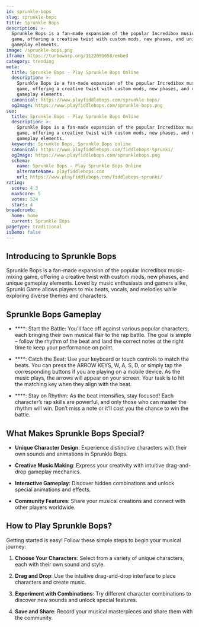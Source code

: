 ```yaml
---
id: sprunkle-bops
slug: sprunkle-bops
title: Sprunkle Bops
description: >-
  Sprunkle Bops is a fan-made expansion of the popular Incredibox music-mixing
  game, offering a creative twist with custom mods, new phases, and unique
  gameplay elements.
image: /sprunkle-bops.png
iframe: https://turbowarp.org/1122091658/embed
category: trending
meta:
  title: Sprunkle Bops - Play Sprunkle Bops Online
  description: >-
    Sprunkle Bops is a fan-made expansion of the popular Incredibox music-mixing
    game, offering a creative twist with custom mods, new phases, and unique
    gameplay elements.
  canonical: https://www.playfiddlebops.com/sprunkle-bops/
  ogImage: https://www.playfiddlebops.com/sprunkle-bops.png
seo:
  title: Sprunkle Bops - Play Sprunkle Bops Online
  description: >-
    Sprunkle Bops is a fan-made expansion of the popular Incredibox music-mixing
    game, offering a creative twist with custom mods, new phases, and unique
    gameplay elements.
  keywords: Sprunkle Bops, Sprunkle Bops online
  canonical: https://www.playfiddlebops.com/fiddlebops-sprunki/
  ogImage: https://www.playfiddlebops.com/sprunklebops.png
  schema:
    name: Sprunkle Bops - Play Sprunkle Bops Online
    alternateName: playfiddlebops.com
    url: https://www.playfiddlebops.com/fiddlebops-sprunki/
rating:
  score: 4.3
  maxScore: 5
  votes: 524
  stars: 4
breadcrumb:
  home: home
  current: Sprunkle Bops
pageType: traditional
isDemo: false
---
```


## Introducing to Sprunkle Bops

Sprunkle Bops is a fan-made expansion of the popular Incredibox music-mixing game, offering a creative twist with custom mods, new phases, and unique gameplay elements. Loved by music enthusiasts and gamers alike, Sprunki Game allows players to mix beats, vocals, and melodies while exploring diverse themes and characters.

## Sprunkle Bops Gameplay

- ****: Start the Battle: You’ll face off against various popular characters, each bringing their own musical flair to the rap battle. The goal is simple – follow the rhythm of the beat and land the correct notes at the right time to keep your performance on point.

- ****: Catch the Beat: Use your keyboard or touch controls to match the beats. You can press the ARROW KEYS, W, A, S, D, or simply tap the corresponding buttons if you are playing on a mobile device. As the music plays, the arrows will appear on your screen. Your task is to hit the matching key when they align with the beat.

- ****: Stay on Rhythm: As the beat intensifies, stay focused! Each character’s rap skills are powerful, and only those who can master the rhythm will win. Don’t miss a note or it’ll cost you the chance to win the battle.

## What Makes Sprunkle Bops Special?

- **Unique Character Design**: Experience distinctive characters with their own sounds and animations in Sprunkle Bops.

- **Creative Music Making**: Express your creativity with intuitive drag-and-drop gameplay mechanics.

- **Interactive Gameplay**: Discover hidden combinations and unlock special animations and effects.

- **Community Features**: Share your musical creations and connect with other players worldwide.

## How to Play Sprunkle Bops?

Getting started is easy! Follow these simple steps to begin your musical journey:

1. **Choose Your Characters**: Select from a variety of unique characters, each with their own sound and style.

1. **Drag and Drop**: Use the intuitive drag-and-drop interface to place characters and create music.

1. **Experiment with Combinations**: Try different character combinations to discover new sounds and unlock special features.

1. **Save and Share**: Record your musical masterpieces and share them with the community.
